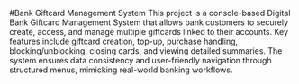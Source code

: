 #Bank Giftcard Management System
This project is a console-based Digital Bank Giftcard Management System that allows bank customers to securely create, access, and manage multiple giftcards linked to their accounts. Key features include giftcard creation, top-up, purchase handling, blocking/unblocking, closing cards, and viewing detailed summaries. The system ensures data consistency and user-friendly navigation through structured menus, mimicking real-world banking workflows.
